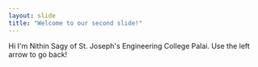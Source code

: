 ```yaml
---
layout: slide
title: "Welcome to our second slide!"
---
```

Hi I'm Nithin Sagy of St. Joseph's Engineering College Palai.
Use the left arrow to go back!
